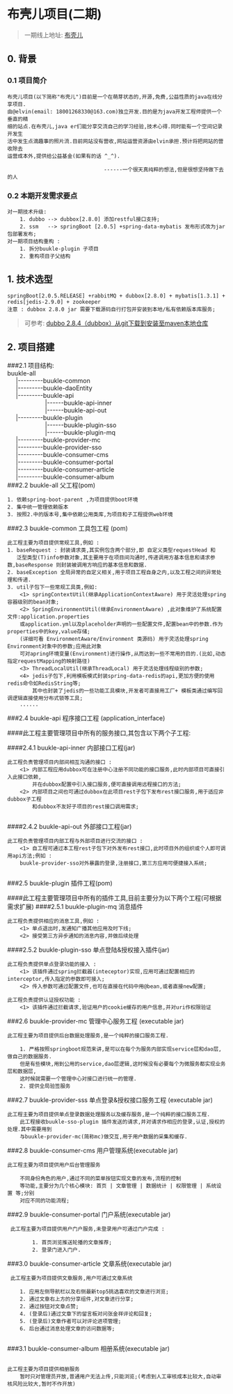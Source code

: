 # 布壳儿项目(二期)
>一期线上地址: [布壳儿](https://www.buukle.top/)
## 0. 背景
### 0.1 项目简介
````
布壳儿项目(以下简称"布壳儿")目前是一个在萌芽状态的,开源,免费,公益性质的java在线分享项目.
由@elvin(email: 18001268330@163.com)独立开发.目的是为java开发工程师提供一个垂直的精
细的站点.在布壳儿,java er们能分享交流自己的学习经验,技术心得.同时能有一个空间记录开发生
活中发生点滴趣事的照片流.目前网站没有营收,网站运营资源由elvin承担.预计将把网站的营收除去
运营成本外,提供给公益基金(如果有的话 ^_^).

                               ------一个很天真纯粹的想法,但是很想坚持做下去的人
````
### 0.2 本期开发需求要点
````
对一期技术升级:
    1. dubbo --> dubbox[2.8.0] 添加restful接口支持;
    2. ssm   --> springBoot [2.0.5] +spring-data-mybatis 发布形式改为jar包部署发布;
对一期项目结构重构 : 
    1. 拆分buukle-plugin 子项目
    2. 重构项目子父结构
````

## 1. 技术选型
````
springBoot[2.0.5.RELEASE] +rabbitMQ + dubbox[2.8.0] + mybatis[1.3.1] + redis[jedis-2.9.0] + zookeeper
注意 : dubbox 2.8.0 jar 需要下载源码自行打包并安装到本地/私有依赖版本库服务; 

````
>可参考: [dubbo 2.8.4（dubbox）从git下载到安装至maven本地仓库](https://blog.csdn.net/jfqqqqq/article/details/79559036)
## 2. 项目搭建
###2.1 项目结构:
\
buukle-all\
&nbsp;&nbsp;&nbsp;&nbsp;&nbsp;|---------buukle-common\
&nbsp;&nbsp;&nbsp;&nbsp;&nbsp;|---------buukle-daoEntity\
&nbsp;&nbsp;&nbsp;&nbsp;&nbsp;|---------buukle-api\
&nbsp;&nbsp;&nbsp;&nbsp;&nbsp;&nbsp;
&nbsp;&nbsp;&nbsp;&nbsp;&nbsp;&nbsp;
&nbsp;&nbsp;&nbsp;&nbsp;&nbsp;&nbsp;&nbsp;&nbsp;|------buukle-api-inner\
&nbsp;&nbsp;&nbsp;&nbsp;&nbsp;&nbsp;
&nbsp;&nbsp;&nbsp;&nbsp;&nbsp;&nbsp;
&nbsp;&nbsp;&nbsp;&nbsp;&nbsp;&nbsp;&nbsp;&nbsp;|------buukle-api-out\
&nbsp;&nbsp;&nbsp;&nbsp;&nbsp;|---------buukle-plugin\
&nbsp;&nbsp;&nbsp;&nbsp;&nbsp;&nbsp;
&nbsp;&nbsp;&nbsp;&nbsp;&nbsp;&nbsp;
&nbsp;&nbsp;&nbsp;&nbsp;&nbsp;&nbsp;&nbsp;&nbsp;|------buukle-plugin-sso\
&nbsp;&nbsp;&nbsp;&nbsp;&nbsp;&nbsp;
&nbsp;&nbsp;&nbsp;&nbsp;&nbsp;&nbsp;
&nbsp;&nbsp;&nbsp;&nbsp;&nbsp;&nbsp;&nbsp;&nbsp;|------buukle-plugin-mq\
&nbsp;&nbsp;&nbsp;&nbsp;&nbsp;|---------buukle-provider-mc\
&nbsp;&nbsp;&nbsp;&nbsp;&nbsp;|---------buukle-provider-sso\
&nbsp;&nbsp;&nbsp;&nbsp;&nbsp;|---------buukle-consumer-cms\
&nbsp;&nbsp;&nbsp;&nbsp;&nbsp;|---------buukle-consumer-portal\
&nbsp;&nbsp;&nbsp;&nbsp;&nbsp;|---------buukle-consumer-article\
&nbsp;&nbsp;&nbsp;&nbsp;&nbsp;|---------buukle-consumer-album\
###2.2 buukle-all 父工程(pom)
````
1. 依赖spring-boot-parent ,为项目提供boot环境
2. 集中统一管理依赖版本
3. 按照2.中的版本号,集中依赖公用类库,为项目和子工程提供web环境

````
###2.3 buukle-common 工具包工程 (pom)
````
此工程主要为项目提供常规工具,例如 : 
1. baseRequest : 封装请求类,其实例包含两个部分,即 自定义类型requestHead 和 
   泛型类型(T)info参数对象,其主要用于在项目间沟通时,传递调用方基本信息和请求参数,baseResponse 则封装被调用方响应的基本信息和数据.
2. baseException 全局异常的自定义相关,用于项目工程自身之内,以及工程之间的异常处理和传递.
3. util子包下一些常规工具类,例如:
    <1> springContextUtil(继承ApplicationContextAware) 用于灵活处理spring容器级别的bean对象;
    <2> SpringEnvironmentUtil(继承EnvironmentAware) ,此对象维护了系统配置文件:application.properties
    或application.yml以及placeholder声明的一些配置文件,配置bean中的参数.作为properties中的key,value存储;
    (详细可看 EnvironmentAware/Environment 类源码) 用于灵活处理spring Environment对象中的参数;应用此对象
    可对apring环境变量(Environment)进行操作,从而达到一些不常用的目的.(比如,动态指定requestMapping的映射路径)
    <3> ThreadLocalUtil(继承ThreadLocal) 用于灵活处理线程级别的参数;
    <4> jedis子包下,利用模板模式封装spring-data-redis的api,更加方便的使用redis命令如RedisString等;
        其中也封装了jedis的一些功能工具模块,开发者可直接用工厂+ 模板类通过编写回调逻辑直接使用分布式锁等工具;
    ......
````
###2.4 buukle-api 程序接口工程 (application_interface)

####此工程主要管理项目中所有的服务接口,其包含以下两个子工程:

####2.4.1 buukle-api-inner 内部接口工程(jar)

````
此工程负责管理项目内部间相互沟通的接口 :
    <1> 内部工程应用dubbox可在注册中心注册不同功能的接口服务,此时内部项目可直接引入此接口依赖,
        并在dubbox配置中引入接口服务,便可直接调用远程接口的方法;
    <2> 内部项目之间也可通过dubbox在此项目rest子包下发布rest接口服务,用于适应非dubbox子工程
        和dubbox不友好子项目的rest接口调用需求;
        
````
####2.4.2 buukle-api-out 外部接口工程(jar)
````
此工程负责管理项目内部工程与外部项目进行交流的接口 :
    <1> 自工程可通过本工程rest子包下对外发布rest接口,此时项目外的组织或个人即可调用api方法;例如 :
    buukle-provider-sso对外暴露的登录,注册接口,第三方应用可便捷接入系统;
    
````
###2.5 buukle-plugin 插件工程(pom)

####此工程主要管理项目中所有的插件工具,目前主要分为以下两个工程(可根据需求扩展)
####2.5.1 buukle-plugin-mq 消息插件

````
此工程负责提供相应的消息工具,例如 :
    <1> 单点退出时,发通知广播其他应用及时下线;
    <2> 接受第三方异步通知的消息内容,并做后续处理
````
####2.5.2 buukle-plugin-sso 单点登陆&授权接入插件(jar)
````
此工程负责提供单点登录功能的接入 :
    <1> 该插件通过spring拦截器(inteceptor)实现,应用可通过配置相应的interceptor,传入指定的参数即可接入;
    <2> 传入参数可通过配置文件,也可在直接在代码中用@bean,或者直接new配置;

此工程负责提供认证授权功能 :
    <1> 该插件通过拦截请求,验证用户的cookie缓存的用户信息,并对uri作权限验证 
````
###2.6 buukle-provider-mc 管理中心服务工程 (executable jar)
````
此工程主要为项目提供后台数据处理服务,是一个纯粹的接口服务工程.
    
    1. 严格按照springboot规范来讲,是可以在每个为服务内部实现service层和dao层,做自己的数据服务.
    但是有些模块,用到公用的service,dao层逻辑,这时候没有必要每个为微服务都实现业务层和数据层,
    这时候就需要一个管理中心对接口进行统一的管理.
    2. 提供全局验签服务
````
###2.7 buukle-provider-sss 单点登录&授权接口服务工程 (executable jar)
````
此工程主要为项目提供单点登录数据处理服务以及缓存服务,是一个纯粹的接口服务工程.
    此工程接收buukle-sso-plugin 插件发送的请求,并对请求作相应的登录,认证,授权的处理.其中需要用到
    与buukle-provider-mc(简称mc)做交互,用于用户数据的采集和缓存.
````
###2.8 buukle-consumer-cms 用户管理系统(executable jar)
````
此工程主要为项目提供用户后台管理服务

    不同身份角色的用户,通过不同的菜单按钮实现文章的发布,流程的控制
    等功能,主要分为几个核心模块: 首页 | 文章管理 | 数据统计 | 权限管理 | 系统设置 等;分别
    对应不同的功能流程;
````
###2.9 buukle-consumer-portal 门户系统(executable jar)
````
 此工程主要为项目提供用户门户服务,未登录用户可通过门户完成 :
        
        1. 首页浏览推送轮播的文章推荐;
        2. 登录门进入门户.
````
###3.0 buukle-consumer-article 文章系统(executable jar)
````
 此工程主要为项目提供文章服务,用户可通过文章系统
 
    1. 应用左侧导航栏以及右侧最新top5挑选喜欢的文章进行浏览;
    2. 通过文章右上方的分享组件,对文章进行分享;
    2. 通过按钮对文章点赞;
    4. (登录后)通过文章下的留言板对问张金祥评论和回复;
    5. (登录后)文章作者可以对评论进项管理;
    6. 后台通过消息处理文章的访问数据等;
     
````
###3.1 buukle-consumer-album 相册系统(executable jar)
````

此工程主要为项目提供相册服务
    暂时只对管理员开放,普通用户无法上传,只能浏览;(考虑到人工审核成本比较大,自动审核风险比较大,暂时不作开放)
````
